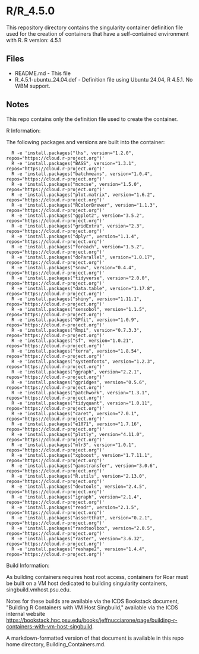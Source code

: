 # R/R_4.5.0
This repository directory contains the singularity container definition file used for the creation of containers that have a self-contained environment with R. 
R version: 4.5.1

## Files

- README.md - This file
- R_4.5.1-ubuntu_24.04.def - Definition file using Ubuntu 24.04, R 4.5.1. No WBM support. 

## Notes

This repo contains only the definition file used to create the container.

R Information:

The following packages and versions are built into the container:

      R -e 'install.packages("lhs", version="1.2.0", repos="https://cloud.r-project.org")'
      R -e 'install.packages("BASS", version="1.3.1", repos="https://cloud.r-project.org")'
      R -e 'install.packages("batchmeans", version="1.0.4", repos="https://cloud.r-project.org")'
      R -e 'install.packages("mcmcse", version="1.5.0", repos="https://cloud.r-project.org")'
      R -e 'install.packages("plot.matrix", version="1.6.2", repos="https://cloud.r-project.org")'
      R -e 'install.packages("RColorBrewer", version="1.1.3", repos="https://cloud.r-project.org")'
      R -e 'install.packages("ggplot2", version="3.5.2", repos="https://cloud.r-project.org")'
      R -e 'install.packages("gridExtra", version="2.3", repos="https://cloud.r-project.org")'
      R -e 'install.packages("dplyr", version="1.1.4", repos="https://cloud.r-project.org")'
      R -e 'install.packages("foreach", version="1.5.2", repos="https://cloud.r-project.org")'
      R -e 'install.packages("doParallel", version="1.0.17", repos="https://cloud.r-project.org")'
      R -e 'install.packages("snow", version="0.4.4", repos="https://cloud.r-project.org")'
      R -e 'install.packages("tidyverse", version="2.0.0", repos="https://cloud.r-project.org")'
      R -e 'install.packages("data.table", version="1.17.8", repos="https://cloud.r-project.org")'
      R -e 'install.packages("shiny", version="1.11.1", repos="https://cloud.r-project.org")'
      R -e 'install.packages("sensobol", version="1.1.5", repos="https://cloud.r-project.org")'
      R -e 'install.packages("GPfit", version="1.0.9", repos="https://cloud.r-project.org")'
      R -e 'install.packages("Rmpi", version="0.7.3.3", repos="https://cloud.r-project.org")'
      R -e 'install.packages("sf", version="1.0.21", repos="https://cloud.r-project.org")'
      R -e 'install.packages("terra", version="1.8.54", repos="https://cloud.r-project.org")'
      R -e 'install.packages("systemfonts", version="1.2.3", repos="https://cloud.r-project.org")'
      R -e 'install.packages("ggraph", version="2.2.1", repos="https://cloud.r-project.org")'
      R -e 'install.packages("ggridges", version="0.5.6", repos="https://cloud.r-project.org")'
      R -e 'install.packages("patchwork", version="1.3.1", repos="https://cloud.r-project.org")'
      R -e 'install.packages("tidyquant", version="1.0.11", repos="https://cloud.r-project.org")'
      R -e 'install.packages("caret", version="7.0.1", repos="https://cloud.r-project.org")'
      R -e 'install.packages("e1071", version="1.7.16", repos="https://cloud.r-project.org")'
      R -e 'install.packages("plotly", version="4.11.0", repos="https://cloud.r-project.org")'
      R -e 'install.packages("mlr3", version="1.0.1", repos="https://cloud.r-project.org")'
      R -e 'install.packages("xgboost", version="1.7.11.1", repos="https://cloud.r-project.org")'
      R -e 'install.packages("gamstransfer", version="3.0.6", repos="https://cloud.r-project.org")'
      R -e 'install.packages("R.utils", version="2.13.0", repos="https://cloud.r-project.org")'
      R -e 'install.packages("devtools", version="2.4.5", repos="https://cloud.r-project.org")'
      R -e 'install.packages("igraph", version="2.1.4", repos="https://cloud.r-project.org")'
      R -e 'install.packages("readr", version="2.1.5", repos="https://cloud.r-project.org")'
      R -e 'install.packages("assertthat", version="0.2.1", repos="https://cloud.r-project.org")'
      R -e 'install.packages("randtoolbox", version="2.0.5", repos="https://cloud.r-project.org")'
      R -e 'install.packages("raster", version="3.6.32", repos="https://cloud.r-project.org")'
      R -e 'install.packages("reshape2", version="1.4.4", repos="https://cloud.r-project.org")'

Build Information:
 
As building containers requires host root access, containers for Roar must be built on a VM host dedicated to building singularity containers, singbuild.vmhost.psu.edu.

Notes for these builds are available via the ICDS Bookstack document, "Building R Containers with VM Host Singbuild," available via the ICDS internal website 
https://bookstack.hpc.psu.edu/books/jeffnucciarone/page/building-r-containers-with-vm-host-singbuild. 

A markdown-formatted version of that document is available in this repo home directory, Building_Containers.md.

